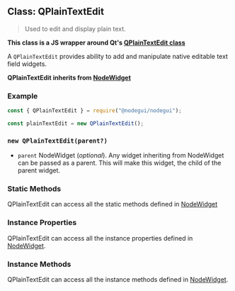 ## Class: QPlainTextEdit

> Used to edit and display plain text.

**This class is a JS wrapper around Qt's [QPlainTextEdit class](https://doc.qt.io/qt-5/qplaintextedit.html)**

A `QPlainTextEdit` provides ability to add and manipulate native editable text field widgets.

**QPlainTextEdit inherits from [NodeWidget](api/NodeWidget.md)**

### Example

```javascript
const { QPlainTextEdit } = require("@nodegui/nodegui");

const plainTextEdit = new QPlainTextEdit();
```

### `new QPlainTextEdit(parent?)`

- `parent` NodeWidget (_optional_). Any widget inheriting from NodeWidget can be passed as a parent. This will make this widget, the child of the parent widget.

### Static Methods

QPlainTextEdit can access all the static methods defined in [NodeWidget](api/NodeWidget.md)

### Instance Properties

QPlainTextEdit can access all the instance properties defined in [NodeWidget](api/NodeWidget.md).

### Instance Methods

QPlainTextEdit can access all the instance methods defined in [NodeWidget](api/NodeWidget.md).